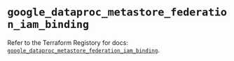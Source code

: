 # `google_dataproc_metastore_federation_iam_binding`

Refer to the Terraform Registory for docs: [`google_dataproc_metastore_federation_iam_binding`](https://registry.terraform.io/providers/hashicorp/google-beta/4.80.0/docs/resources/google_dataproc_metastore_federation_iam_binding).
